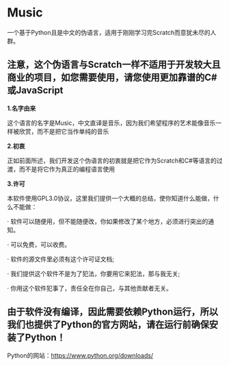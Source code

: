 # Music
一个基于Python且是中文的伪语言，适用于刚刚学习完Scratch而意犹未尽的人群。

注意，这个伪语言与Scratch一样不适用于开发较大且商业的项目，如您需要使用，请您使用更加靠谱的C#或JavaScript
---------------------------------------------------------
**1.名字由来**

这个语言的名字是Music，中文直译是音乐，因为我们希望程序的艺术能像音乐一样被欣赏，而不是把它当作单纯的音乐

**2.初衷**

正如前面所述，我们开发这个伪语言的初衷就是把它作为Scratch和C#等语言的过渡，而不是将它作为真正的编程语言使用

**3.许可**

本软件使用GPL3.0协议，这里我们提供一个大概的总结，使你知道什么能做，什么不能做：

· 软件可以随便用，但不能随便改，你如果修改了某个地方，必须进行突出的通知。

· 可以免费，可以收费。

· 软件的源文件里必须有这个许可证文档;

· 我们提供这个软件不是为了犯法，你要用它来犯法，那与我无关;

· 你用这个软件犯事了，责任全在你自己，与其他贡献者无关。

由于软件没有编译，因此需要依赖Python运行，所以我们也提供了Python的官方网站，请在运行前确保安装了Python！
---------------------------------------------------------

Python的网站：https://www.python.org/downloads/

